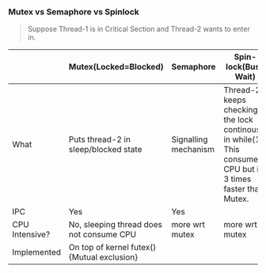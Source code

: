 ### Mutex vs Semaphore vs Spinlock
> Suppose Thread-1 is in Critical Section and Thread-2 wants to enter in.

||Mutex(Locked=Blocked)|Semaphore|Spin-lock(Busy Wait)|
|---|---|---|---|
|What|Puts thread-2 in sleep/blocked state|Signalling mechanism|Thread-2 keeps checking the lock continously in while(1). This consumes CPU but is 3 times faster than Mutex.|
|IPC|Yes|Yes||
|CPU Intensive?| No, sleeping thread does not consume CPU|more wrt mutex|more wrt mutex|
|Implemented|On top of kernel futex() {Mutual exclusion}||
